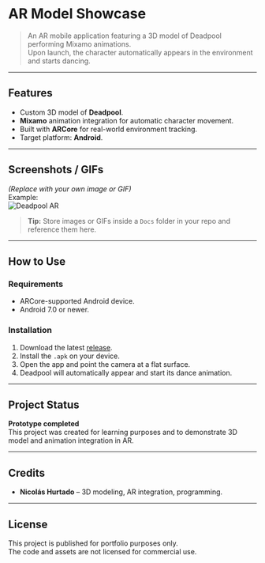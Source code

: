 # AR Model Showcase 

> An AR mobile application featuring a 3D model of Deadpool performing Mixamo animations.  
> Upon launch, the character automatically appears in the environment and starts dancing.

---

## Features
- Custom 3D model of **Deadpool**.
- **Mixamo** animation integration for automatic character movement.
- Built with **ARCore** for real-world environment tracking.
- Target platform: **Android**.

---

## Screenshots / GIFs 
*(Replace with your own image or GIF)*  
Example:  
![Deadpool AR](Docs/deadpool_ar.gif)

> **Tip:** Store images or GIFs inside a `Docs` folder in your repo and reference them here.

---

## How to Use 
### Requirements
- ARCore-supported Android device.
- Android 7.0 or newer.

### Installation
1. Download the latest [release](../../releases).
2. Install the `.apk` on your device.
3. Open the app and point the camera at a flat surface.
4. Deadpool will automatically appear and start its dance animation.

---

## Project Status 
**Prototype completed**  
This project was created for learning purposes and to demonstrate 3D model and animation integration in AR.

---

## Credits 
- **Nicolás Hurtado** – 3D modeling, AR integration, programming.

---

## License 
This project is published for portfolio purposes only.  
The code and assets are not licensed for commercial use.

